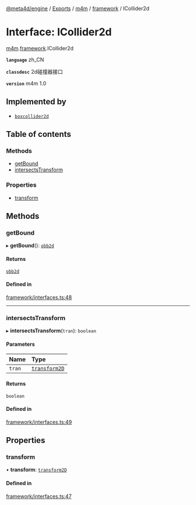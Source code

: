 [@meta4d/engine](../README.md) / [Exports](../modules.md) / [m4m](../modules/m4m.md) / [framework](../modules/m4m.framework.md) / ICollider2d

# Interface: ICollider2d

[m4m](../modules/m4m.md).[framework](../modules/m4m.framework.md).ICollider2d

**`language`** zh_CN

**`classdesc`**
2d碰撞器接口

**`version`** m4m 1.0

## Implemented by

- [`boxcollider2d`](../classes/m4m.framework.boxcollider2d.md)

## Table of contents

### Methods

- [getBound](m4m.framework.ICollider2d.md#getbound)
- [intersectsTransform](m4m.framework.ICollider2d.md#intersectstransform)

### Properties

- [transform](m4m.framework.ICollider2d.md#transform)

## Methods

### getBound

▸ **getBound**(): [`obb2d`](../classes/m4m.framework.obb2d.md)

#### Returns

[`obb2d`](../classes/m4m.framework.obb2d.md)

#### Defined in

[framework/interfaces.ts:48](https://github.com/meta4d-me/meta4d-engine/blob/cf6bfe6/src/framework/interfaces.ts#L48)

___

### intersectsTransform

▸ **intersectsTransform**(`tran`): `boolean`

#### Parameters

| Name | Type |
| :------ | :------ |
| `tran` | [`transform2D`](../classes/m4m.framework.transform2D.md) |

#### Returns

`boolean`

#### Defined in

[framework/interfaces.ts:49](https://github.com/meta4d-me/meta4d-engine/blob/cf6bfe6/src/framework/interfaces.ts#L49)

## Properties

### transform

• **transform**: [`transform2D`](../classes/m4m.framework.transform2D.md)

#### Defined in

[framework/interfaces.ts:47](https://github.com/meta4d-me/meta4d-engine/blob/cf6bfe6/src/framework/interfaces.ts#L47)
